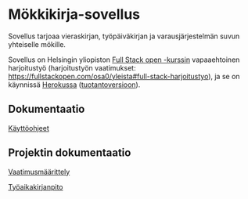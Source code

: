 # Mökkikirja-sovellus

Sovellus tarjoaa vieraskirjan, työpäiväkirjan ja varausjärjestelmän suvun yhteiselle mökille. 

Sovellus on Helsingin yliopiston [Full Stack open -kurssin](https://fullstackopen.com/) vapaaehtoinen harjoitustyö (harjoitustyön vaatimukset: https://fullstackopen.com/osa0/yleista#full-stack-harjoitustyo), ja se on käynnissä [Herokussa](https://stark-sands-85001.herokuapp.com/) ([tuotantoversioon](https://github.com/ankaleh/full-stack-project-in-heroku)).

## Dokumentaatio

[Käyttöohjeet](https://docs.google.com/document/d/1mkM1NtO8uT2d0blae3euXISJTmZjolEYefCWNj9elJo/edit?usp=sharing)

## Projektin dokumentaatio

[Vaatimusmäärittely](https://docs.google.com/document/d/1LERzhYkgwXRD9UR3Aaa66_b-9gfKJ6ovxYIAVyZMgkY/edit?usp=sharing)

[Työaikakirjanpito](https://docs.google.com/spreadsheets/d/1HNUXYOTF0vFYAOqmHgmugiiovj5iu_4A/edit#gid=1890497991)


